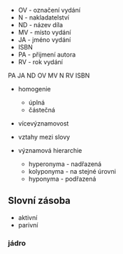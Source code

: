 - OV - označení vydání
- N - nakladatelství
- ND - název díla
- MV - místo vydání
- JA - jméno vydání
- ISBN
- PA - přijmení autora
- RV - rok vydání

PA JA ND OV MV N RV ISBN

- homogenie
  - úplná
  - částečná
- vícevýznamovost

- vztahy mezi slovy
- významová hierarchie
  - hyperonyma - nadřazená
  - kolyponyma - na stejné úrovni
  - hyponyma - podřazená

## Slovní zásoba
- aktivní
- parivní
### jádro